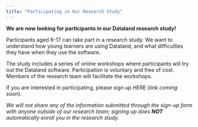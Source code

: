 ```yaml
---
title: "Participating in Our Research Study"
---
```


**We are now looking for participants in our Dataland research study!**

Participants aged 8-17 can take part in a research study. We want to understand how young learners are using Dataland, and what difficulties they have when they use the software.

The study includes a series of online workshops where participants will try out the Dataland software. Participation is voluntary and free of cost. Members of the research team will facilitate the workshops. 

If you are interested in participating, please sign up HERE (_link coming soon_).

_We will not share any of the information submitted through the sign-up form with anyone outside of our research team; signing up does **NOT** automatically enroll you in the research study._
